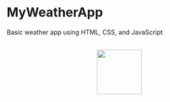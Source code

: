 # MyWeatherApp
Basic weather app using HTML, CSS, and JavaScript


<br/>

<div align="center">
  <a href="https://skillicons.dev">
    <img src="https://skillicons.dev/icons?i=html,css,javascript" width="100" height="100">
  </a>
</div>